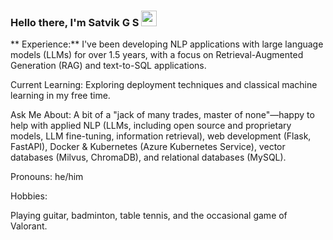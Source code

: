 ### Hello there, I'm Satvik G S  <img src="https://media.giphy.com/media/hvRJCLFzcasrR4ia7z/giphy.gif" width="25px">


**
Experience:** I've been developing NLP applications with large language models (LLMs) for over 1.5 years, with a focus on Retrieval-Augmented Generation (RAG) and text-to-SQL applications.

Current Learning: Exploring deployment techniques and classical machine learning in my free time.

Ask Me About: A bit of a "jack of many trades, master of none"—happy to help with applied NLP (LLMs, including open source and proprietary models, LLM fine-tuning, information retrieval), web development (Flask, FastAPI), Docker & Kubernetes (Azure Kubernetes Service), vector databases (Milvus, ChromaDB), and relational databases (MySQL).

Pronouns: he/him

Hobbies:

Playing guitar, badminton, table tennis, and the occasional game of Valorant.
